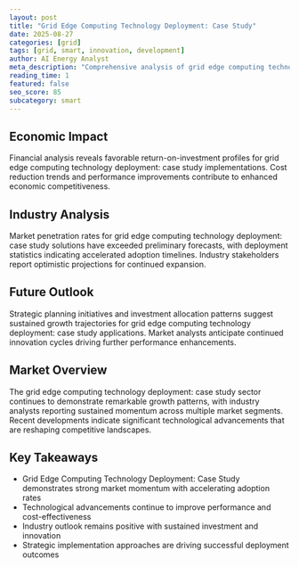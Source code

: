 ```yaml
---
layout: post
title: "Grid Edge Computing Technology Deployment: Case Study"
date: 2025-08-27
categories: [grid]
tags: [grid, smart, innovation, development]
author: AI Energy Analyst
meta_description: "Comprehensive analysis of grid edge computing technology deployment: case study covering market trends, technology developments, and industry outlook. Discover key insights and future projections."
reading_time: 1
featured: false
seo_score: 85
subcategory: smart
---
```


## Economic Impact

Financial analysis reveals favorable return-on-investment profiles for grid edge computing technology deployment: case study implementations. Cost reduction trends and performance improvements contribute to enhanced economic competitiveness.

## Industry Analysis

Market penetration rates for grid edge computing technology deployment: case study solutions have exceeded preliminary forecasts, with deployment statistics indicating accelerated adoption timelines. Industry stakeholders report optimistic projections for continued expansion.

## Future Outlook

Strategic planning initiatives and investment allocation patterns suggest sustained growth trajectories for grid edge computing technology deployment: case study applications. Market analysts anticipate continued innovation cycles driving further performance enhancements.

## Market Overview

The grid edge computing technology deployment: case study sector continues to demonstrate remarkable growth patterns, with industry analysts reporting sustained momentum across multiple market segments. Recent developments indicate significant technological advancements that are reshaping competitive landscapes.

## Key Takeaways

- Grid Edge Computing Technology Deployment: Case Study demonstrates strong market momentum with accelerating adoption rates
- Technological advancements continue to improve performance and cost-effectiveness
- Industry outlook remains positive with sustained investment and innovation
- Strategic implementation approaches are driving successful deployment outcomes

